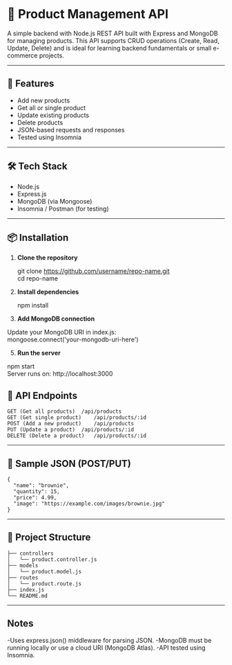 # 🛒 Product Management API

A simple backend with Node.js REST API built with Express and MongoDB for managing products. This API supports CRUD operations (Create, Read, Update, Delete) and is ideal for learning backend fundamentals or small e-commerce projects.

---

## 🚀 Features

- Add new products  
- Get all or single product  
- Update existing products  
- Delete products  
- JSON-based requests and responses  
- Tested using Insomnia  

---

## 🛠️ Tech Stack

- Node.js  
- Express.js  
- MongoDB (via Mongoose)  
- Insomnia / Postman (for testing)  

---

## 📦 Installation

1. **Clone the repository**
  
   git clone https://github.com/username/repo-name.git   
   cd repo-name

3. **Install dependencies**

   npm install

4. **Add MongoDB connection**

  Update your MongoDB URI in index.js:  
  mongoose.connect('your-mongodb-uri-here')

5. **Run the server**

  npm start  
  Server runs on: http://localhost:3000


## 🧪 API Endpoints

    GET (Get all products)	/api/products  
    GET (Get single product)	/api/products/:id  
    POST (Add a new product)	/api/products  
    PUT (Update a product)	/api/products/:id  
    DELETE (Delete a product)	/api/products/:id  

---

## 🧾 Sample JSON (POST/PUT)

    {
      "name": "brownie",
      "quantity": 15,
      "price": 4.99,
      "image": "https://example.com/images/brownie.jpg"
    }

---

## 📂 Project Structure

    ├── controllers
    │   └── product.controller.js
    ├── models
    │   └── product.model.js
    ├── routes
    │   └── product.route.js
    ├── index.js
    └── README.md

---

## Notes

-Uses express.json() middleware for parsing JSON.
-MongoDB must be running locally or use a cloud URI (MongoDB Atlas).
-API tested using Insomnia.
